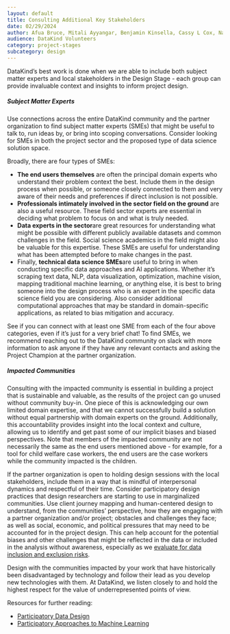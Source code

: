 ```yaml
---
layout: default
title: Consulting Additional Key Stakeholders
date: 02/29/2024
author: Afua Bruce, Mitali Ayyangar, Benjamin Kinsella, Cassy L Cox, Nathan Banion
audience: DataKind Volunteers
category: project-stages
subcategory: design
---
```


DataKind’s best work is done when we are able to include both subject matter experts and local stakeholders in the Design Stage \- each group can provide invaluable context and insights to inform project design.

##### Subject Matter Experts

Use connections across the entire DataKind community and the partner organization to find subject matter experts (SMEs) that might be useful to talk to, run ideas by, or bring into scoping conversations. Consider looking for SMEs in both the project sector and the proposed type of data science solution space. 

Broadly, there are four types of SMEs:

* **The end users themselves** are often the principal domain experts who understand their problem context the best. Include them in the design process when possible, or someone closely connected to them and very aware of their needs and preferences if direct inclusion is not possible.
* **Professionals intimately involved in the sector field on the ground** are also a useful resource. These field sector experts are essential in deciding what problem to focus on and what is truly needed.
* **Data experts in the sector**are great resources for understanding what might be possible with different publicly available datasets and common challenges in the field. Social science academics in the field might also be valuable for this expertise. These SMEs are useful for understanding what has been attempted before to make changes in the past.
* Finally, **technical data science SMEs**are useful to bring in when conducting specific data approaches and AI applications. Whether it’s scraping text data, NLP, data visualization, optimization, machine vision, mapping traditional machine learning, or anything else, it is best to bring someone into the design process who is an expert in the specific data science field you are considering. Also consider additional computational approaches that may be standard in domain\-specific applications, as related to bias mitigation and accuracy.

See if you can connect with at least one SME from each of the four above categories, even if it’s just for a very brief chat! To find SMEs, we recommend reaching out to the DataKind community on slack with more information to ask anyone if they have any relevant contacts and asking the Project Champion at the partner organization.

##### Impacted Communities

Consulting with the impacted community is essential in building a project that is sustainable and valuable, as the results of the project can go unused without community buy\-in. One piece of this is acknowledging our own limited domain expertise, and that we cannot successfully build a solution without equal partnership with domain experts on the ground. Additionally, this accountability provides insight into the local context and culture, allowing us to identify and get past some of our implicit biases and biased perspectives. Note that members of the impacted community are not necessarily the same as the end users mentioned above \- for example, for a tool for child welfare case workers, the end users are the case workers while the community impacted is the children.

If the partner organization is open to holding design sessions with the local stakeholders, include them in a way that is mindful of interpersonal dynamics and respectful of their time. Consider participatory design practices that design researchers are starting to use in marginalized communities. Use client journey mapping and human\-centered design to understand, from the communities’ perspective, how they are engaging with a partner organization and/or project; obstacles and challenges they face; as well as social, economic, and political pressures that may need to be accounted for in the project design. This can help account for the potential biases and other challenges that might be reflected in the data or included in the analysis without awareness, especially as we [evaluate for data inclusion and exclusion risks](evaluating_data_inclusion).

Design with the communities impacted by your work that have historically been disadvantaged by technology and follow their lead as you develop new technologies with them. At DataKind, we listen closely to and hold the highest respect for the value of underrepresented points of view.

Resources for further reading:

* [Participatory Data Design](https://www.tantlab.aau.dk/lab-philosophy/participatory-data-design/)
* [Participatory Approaches to Machine Learning](https://participatoryml.github.io/)